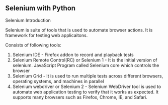 ## Selenium with Python 

Selenium Introduction

Selenium is suite of tools that is used to automate browser actions. It is framework for testing web applicaitons. 

Consists of following tools:
1. Selenium IDE - Firefox addon to record and playback tests 
2. Selenium Remote Control(RC) or Selenium 1 - It is the initial version of selenium. JavaScript Program called Selenium core which                                                        controls the browser
3. Selenium Grid - It is used to run multiple tests across different browsers, operating systems, and machines in parallel
4. Selenium webdriver or Selenium 2 - Selenium WebDriver tool is used to automate web application testing to verify that it works as                                             expected. It supports many browsers such as Firefox, Chrome, IE, and Safari.
